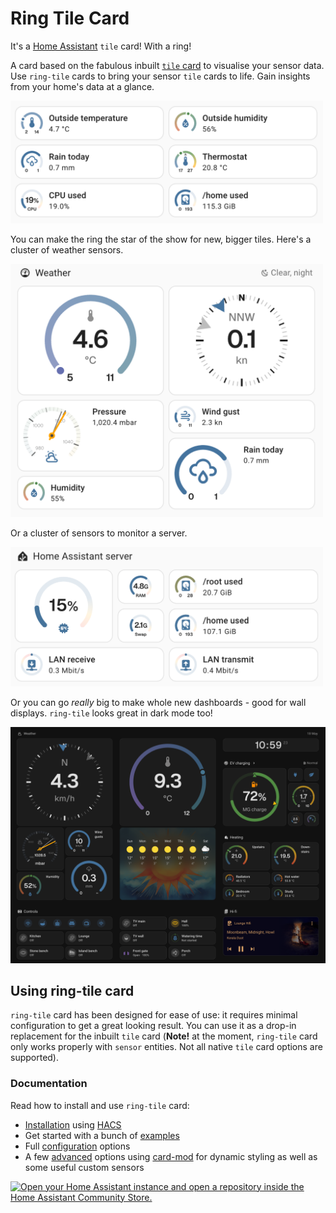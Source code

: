 # Ring Tile Card

It's a [Home Assistant](https://www.home-assistant.io) `tile` card! With a ring!

A card based on the fabulous inbuilt [`tile` card](https://www.home-assistant.io/dashboards/tile/) to visualise your sensor data. Use `ring-tile` cards to bring your sensor `tile` cards to life. Gain insights from your home's data at a glance.

<img src="https://github.com/neponn/ring-tile-card/blob/main/docs/img/basic.png?raw=true" width="500">

You can make the ring the star of the show for new, bigger tiles. Here's a cluster of weather sensors.

<img src="https://github.com/neponn/ring-tile-card/blob/main/docs/img/weather.png?raw=true" width="500">

Or a cluster of sensors to monitor a server.

<img src="https://github.com/neponn/ring-tile-card/blob/main/docs/img/server.png?raw=true" width="500">

Or you can go *really* big to make whole new dashboards - good for wall displays. `ring-tile` looks great in dark mode too!

![wall display](docs/img/wall-display.png)

## Using ring-tile card

`ring-tile` card has been designed for ease of use: it requires minimal configuration to get a great looking result. You can use it as a drop-in replacement for the inbuilt `tile` card (**Note!** at the moment, `ring-tile` card only works properly with `sensor` entities. Not all native `tile` card options are supported). 

### Documentation

Read how to install and use `ring-tile` card:

* [Installation](https://github.com/neponn/ring-tile-card/blob/main/docs/install.md) using [HACS](https://www.hacs.xyz/docs/use/)
* Get started with a bunch of [examples](https://github.com/neponn/ring-tile-card/blob/main/docs/examples.md)
* Full [configuration](https://github.com/neponn/ring-tile-card/blob/main/docs/config.md) options
* A few [advanced](https://github.com/neponn/ring-tile-card/blob/main/docs/advanced.md) options using [card-mod](https://github.com/thomasloven/lovelace-card-mod) for dynamic styling as well as some useful custom sensors

[![Open your Home Assistant instance and open a repository inside the Home Assistant Community Store.](https://my.home-assistant.io/badges/hacs_repository.svg)](https://my.home-assistant.io/redirect/hacs_repository/?owner=neponn&repository=ring-tile-card&category=plugin)